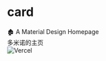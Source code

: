 # card
🏚 A Material Design Homepage  
多米诺的主页  
![Vercel](https://vercelbadge.vercel.app/api/DomeenoH/card)
